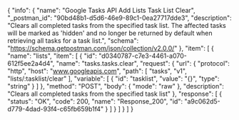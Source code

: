 {
  "info": {
    "name": "Google Tasks API Add Lists Task List Clear",
    "_postman_id": "90bd48b1-d5d6-46e9-89c1-0ea27717dde3",
    "description": "Clears all completed tasks from the specified task list. The affected tasks will be marked as 'hidden' and no longer be returned by default when retrieving all tasks for a task list.",
    "schema": "https://schema.getpostman.com/json/collection/v2.0.0/"
  },
  "item": [
    {
      "name": "lists",
      "item": [
        {
          "id": "d0340787-c7e3-4461-a070-612f5ee2a4d4",
          "name": "tasks.tasks.clear",
          "request": {
            "url": {
              "protocol": "http",
              "host": "www.googleapis.com",
              "path": [
                "tasks",
                "v1",
                "lists/:tasklist/clear"
              ],
              "variable": [
                {
                  "id": "tasklist",
                  "value": "{}",
                  "type": "string"
                }
              ]
            },
            "method": "POST",
            "body": {
              "mode": "raw"
            },
            "description": "Clears all completed tasks from the specified task list"
          },
          "response": [
            {
              "status": "OK",
              "code": 200,
              "name": "Response_200",
              "id": "a9c062d5-d779-4dad-93f4-c65fb659b1f4"
            }
          ]
        }
      ]
    }
  ]
}